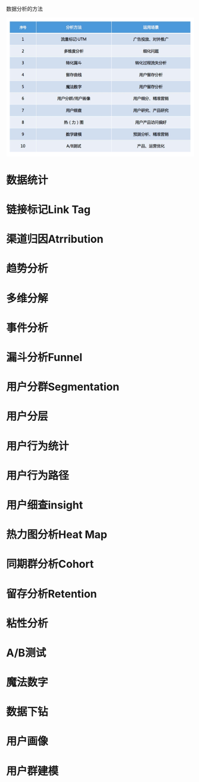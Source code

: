 

数据分析的方法

![数据分析的方法](./images/数据分析的方法.png)



# 数据统计



# 链接标记Link Tag



# 渠道归因Atrribution



# 趋势分析



# 多维分解



# 事件分析



# 漏斗分析Funnel



# 用户分群Segmentation



# 用户分层



# 用户行为统计



# 用户行为路径



# 用户细查insight



# 热力图分析Heat Map



# 同期群分析Cohort



# 留存分析Retention



# 粘性分析



# A/B测试



# 魔法数字



# 数据下钻



# 用户画像



# 用户群建模















